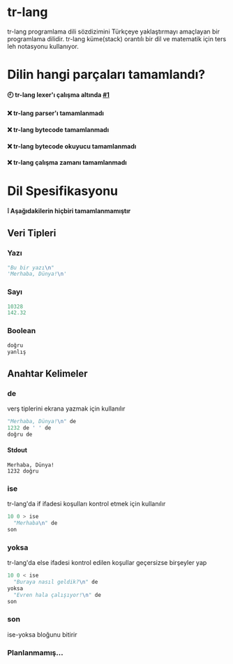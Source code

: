 # tr-lang

tr-lang programlama dili sözdizimini Türkçeye yaklaştırmayı amaçlayan bir programlama dilidir.
tr-lang küme(stack) orantılı bir dil ve matematik için ters leh notasyonu kullanıyor.

# Dilin hangi parçaları tamamlandı?

#### 🕘 tr-lang lexer'ı çalışma altında [#1](https://github.com/kaiserthe13th/tr-lang/issues/1#issue-1027652152)<br>
#### ❌ tr-lang parser'ı tamamlanmadı<br>
#### ❌ tr-lang bytecode tamamlanmadı<br>
#### ❌ tr-lang bytecode okuyucu tamamlanmadı<br>
#### ❌ tr-lang çalışma zamanı tamamlanmadı<br>

# Dil Spesifikasyonu

#### ❕ Aşağıdakilerin hiçbiri tamamlanmamıştır

## Veri Tipleri

### Yazı

```py
"Bu bir yazı\n"
'Merhaba, Dünya!\n'
```

### Sayı

```py
10328
142.32
```

### Boolean

```py
doğru
yanlış
```
## Anahtar Kelimeler

### de
verş tiplerini ekrana yazmak için kullanılır
```py
"Merhaba, Dünya!\n" de
1232 de ' ' de
doğru de
```
#### Stdout
```stdout
Merhaba, Dünya!
1232 doğru
```

### ise
tr-lang'da if ifadesi
koşulları kontrol etmek için kullanılır
```py
10 0 > ise
  "Merhaba\n" de
son
```

### yoksa
tr-lang'da else ifadesi
kontrol edilen koşullar geçersizse birşeyler yap
```py
10 0 < ise
  "Buraya nasıl geldik?\n" de
yoksa
  "Evren hala çalışıyor!\n" de
son
```

### son
ise-yoksa bloğunu bitirir

### Planlanmamış...

